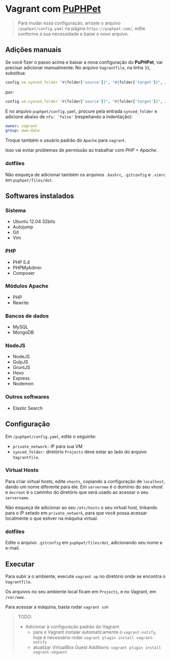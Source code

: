# Vagrant com [PuPHPet](https://puphpet.com/)

> Para mudar essa configuração, arraste o arquivo `/puphpet/config.yaml` na página `https://puphpet.com/`, edite conforme a sua necessidade e baixe o novo arquivo.

## Adições manuais

Se você fizer o passo acima e baixar a nova configuração do **PuPHPet**, vai precisar adicionar manualmente:
No arquivo `Vagrantfile`, na linha `33`, substitua:
```ruby
config.vm.synced_folder "#{folder['source']}", "#{folder['target']}", id: "#{folder['id']}", type: nfs
```

por:
```ruby
config.vm.synced_folder "#{folder['source']}", "#{folder['target']}", id: "#{folder['id']}", type: nfs, owner: "#{folder['owner']}", group: "#{folder['group']}"
```

E no arquivo `puphpet/config.yaml`, procure pela entrada `synced_folder` e adicione abaixo de `nfs: 'false'` (respeitando a indentação):
```yaml
owner: vagrant
group: www-data
```

Troque também o usuário padrão do `Apache` para `vagrant`.

Isso vai evitar problemas de permissão ao trabalhar com *PHP + Apache*.

### dotfiles

Não esqueça de adicionar também os arquivos `.bashrc`, `.gitconfig` e `.vimrc` em `puphpet/files/dot`.

## Softwares instalados

### Sistema
* Ubuntu 12.04 32bits
* Autojump
* Git
* Vim

### PHP
* PHP 5.4
* PHPMyAdmin
* Composer

### Módulos Apache
* PHP
* Rewrite

### Bancos de dados
* MySQL
* MongoDB

### NodeJS
* NodeJS
* GulpJS
* GruntJS
* Hexo
* Express
* Nodemon

### Outros softwares
* Elastic Search

## Configuração

Em `/puphpet/config.yaml`, edite o seguinte:

* `private_network:` IP para sua VM
* `synced_folder:` diretório `Projects` deve estar ao lado do arquivo `Vagrantfile`.

### Virtual Hosts
Para criar virtual hosts, edite `vhosts`, copiando a configuração de `localhost`, dando um nome diferente para ele.
Em `servernme` é o domínio do seu vhost e `docroot` é o caminho do diretório que será usado ao acessar o seu `servername`.

Não esqueça de adicionar ao seu `/etc/hosts` o seu virtual host, linkando para o IP setado em `private_network`, para que você possa acessar localmente o que estiver na máquina virtual.


### dotfiles

Edite o arquivo `.gitconfig` em `puphpet/files/dot`, adicionando seu nome e e-mail.

## Executar

Para subir a o ambiente, execute `vagrant up` no diretório onde se encontra o `Vagrantfile`.

Os arquivos no seu ambiente local ficam em `Projects`, e no Vagrant, em `/var/www`.

Para acessar a máquina, basta rodar `vagrant ssh`

> TODO:
> * Adicionar à configuração padrão do Vagrant:
>   * para o Vagrant instalar automaticamente o `vagrant-notify`, hoje é necessário rodar `vagrant plugin install vagrant-notify`
>   * atualizar  VirtualBox Guest Additions: `vagrant plugin install vagrant-vbguest`